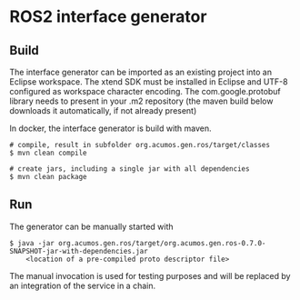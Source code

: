 # ROS2 interface generator

## Build

The interface generator can be imported as an existing project into an Eclipse workspace. The xtend SDK must be installed in Eclipse and UTF-8 configured as workspace character encoding. The com.google.protobuf library needs to present in your .m2 repository (the maven build below downloads it automatically, if not already present)

In docker, the interface generator is build with maven. 

	# compile, result in subfolder org.acumos.gen.ros/target/classes
	$ mvn clean compile

	# create jars, including a single jar with all dependencies
	$ mvn clean package

## Run
The generator can be manually started with

	$ java -jar org.acumos.gen.ros/target/org.acumos.gen.ros-0.7.0-SNAPSHOT-jar-with-dependencies.jar
		<location of a pre-compiled proto descriptor file> 

The manual invocation is used for testing purposes and will be replaced by an integration of the service in a chain.

